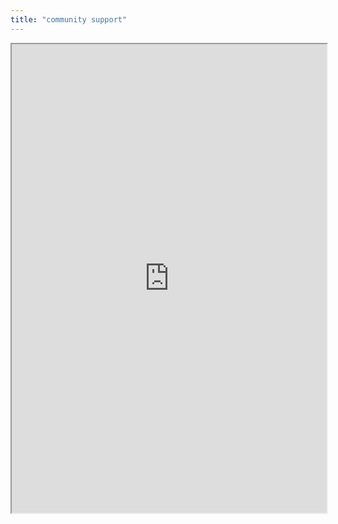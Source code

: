 ```yaml
---
title: "community support"
---
```



<iframe height="750" width="100%" src="https://ewelton.github.io/ktest/wiki.html#community%20support"></iframe>
